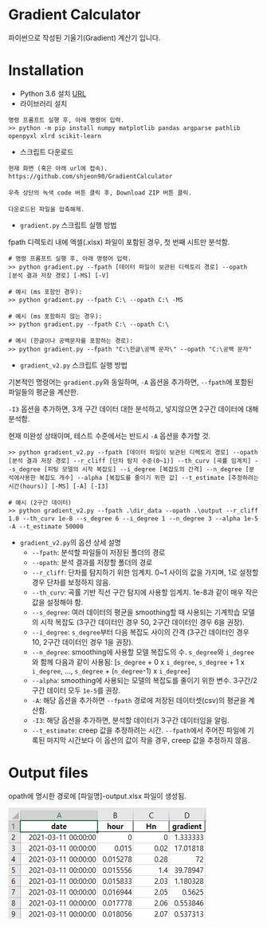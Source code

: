Gradient Calculator
==
파이썬으로 작성된 기울기(Gradient) 계산기 입니다.

Installation
==
* Python 3.6 설치 [URL](https://www.python.org/downloads/release/python-368/)
* 라이브러리 설치
```
명령 프롬프트 실행 후, 아래 명령어 입력.
>> python -m pip install numpy matplotlib pandas argparse pathlib openpyxl xlrd scikit-learn
```
* 스크립트 다운로드
```
현재 화면 (혹은 아래 url에 접속).
https://github.com/shjeon90/GradientCalculator

우측 상단의 녹색 code 버튼 클릭 후, Download ZIP 버튼 클릭.

다운로드된 파일을 압축해제.
```
* `gradient.py` 스크립트 실행 방법

fpath 디렉토리 내에 엑셀(.xlsx) 파일이 포함된 경우, 첫 번째 시트만 분석함.
```shell
# 명령 프롬프트 실행 후, 아래 명령어 입력.
>> python gradient.py --fpath [데이터 파일이 보관된 디렉토리 경로] --opath [분석 결과 저장 경로] [-MS] [-V]

# 예시 (ms 포함인 경우):
>> python gradient.py --fpath C:\ --opath C:\ -MS

# 예시 (ms 포함하지 않는 경우):
>> python gradient.py --fpath C:\ --opath C:\ 

# 예시 (한글이나 공백문자를 포함하는 경로):
>> python gradient.py --fpath "C:\한글\공백 문자\" --opath "C:\공백 문자"
```

* `gradient_v2.py` 스크립트 실행 방법

기본적인 명령어는 `gradient.py`와 동일하며, `-A` 옵션을 추가하면, `--fpath`에 포함된 파일들의 평균을 계산한.

`-I3` 옵션을 추가하면, 3개 구간 데이터 대한 분석하고, 넣지않으면 2구간 데이터에 대해 분석함. 

현재 미완성 상태이며, 테스트 수준에서는 반드시 `-A` 옵션을 추가할 것.
```shell
>> python gradient_v2.py --fpath [데이터 파일이 보관된 디렉토리 경로] --opath [분석 결과 저장 경로] --r_cliff [단차 탐지 수준(0~1)] --th_curv [곡률 임계치] --s_degree [피팅 모델의 시작 복잡도] --i_degree [복잡도의 간격] --n_degree [분석에사용한 복잡도 개수] --alpha [복잡도를 줄이기 위한 값] --t_estimate [추정하려는 시간(hours)] [-MS] [-A] [-I3]

# 예시 (2구간 데이터)
>> python gradient_v2.py --fpath .\dir_data --opath .\output --r_cliff 1.0 --th_curv 1e-8 --s_degree 6 --i_degree 1 --n_degree 3 --alpha 1e-5 -A --t_estimate 50000
```

* `gradient_v2.py`의 옵션 상세 설명
  * `--fpath`: 분석할 파일들이 저장된 폴더의 경로
  * `--opath`: 분석 결과를 저장할 폴더의 경로
  * `--r_cliff`: 단차를 탐지하기 위한 임계치. 0~1 사이의 값을 가지며, 1로 설정할 경우 단차를 보정하지 않음.
  * `--th_curv`: 곡률 기반 직선 구간 탐지에 사용할 임계치. 1e-8과 같이 매우 작은 값을 설정해야 함.
  * `--s_degree`: 여러 데이터의 평균을 smoothing할 때 사용되는 기계학습 모델의 시작 복잡도 (3구간 데이터인 경우 50, 2구간 데이터인 경우 6을 권장).
  * `--i_degree`: `s_degree`부터 다음 복잡도 사이의 간격 (3구간 데이터인 경우 10, 2구간 데이터인 경우 1을 권장).
  * `--n_degree`: smoothing에 사용할 모델 복잡도의 수. `s_degree`와 `i_degree`와 함께 다음과 같이 사용됨: [`s_degree` + 0 x `i_degree`, `s_degree` + 1 x `i_degree`, ..., `s_degree` + (`n_degree`-1) x `i_degree`]
  * `--alpha`: smoothing에 사용되는 모델의 복잡도를 줄이기 위한 변수. 3구간/2구간 데이터 모두 `1e-5`를 권장.
  * `-A`: 해당 옵션을 추가하면 `--fpath` 경로에 저장된 데이터셋(csv)의 평균을 계산함.
  * `-I3`: 해당 옵션을 추가하면, 분석할 데이터가 3구간 데이터임을 알림.
  * `--t_estimate`: creep 값을 추정하려는 시간. `--fpath`에서 주어진 파일에 기록된 마지막 시간보다 이 옵션의 값이 작을 경우, creep 값을 추정하지 않음.

Output files
==
opath에 명시한 경로에 [파일명]-output.xlsx 파일이 생성됨.

![fig1](./figure/fig1.PNG)